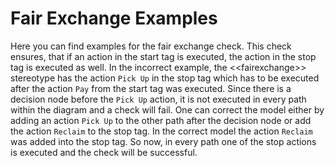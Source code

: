 # Fair Exchange Examples
Here you can find examples for the fair exchange check.
This check ensures, that if an action in the start tag is executed, the action in the stop tag is executed as well.
In the incorrect example, the &lt;&lt;fairexchange&gt;&gt; stereotype has the action `Pick Up` in the stop tag which has to be executed after the action `Pay` from the start tag was executed.
Since there is a decision node before the `Pick Up` action, it is not executed in every path within the diagram and a check will fail.
One can correct the model either by adding an action `Pick Up` to the other path after the decision node or add the action `Reclaim` to the stop tag.
In the correct model the action `Reclaim` was added into the stop tag.
So now, in every path one of the stop actions is executed and the check will be successful.
